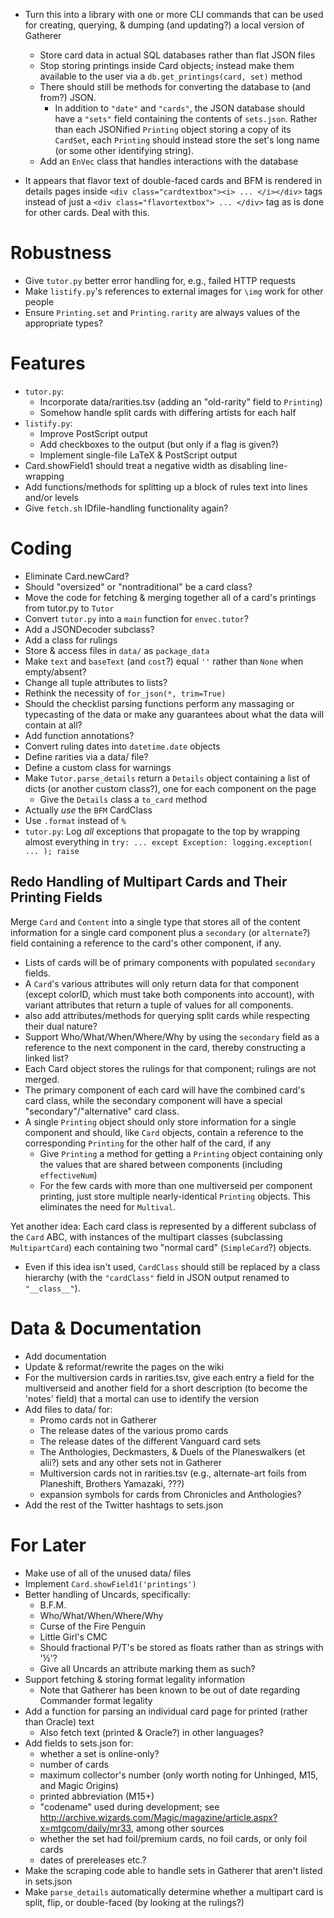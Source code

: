 - Turn this into a library with one or more CLI commands that can be used for
  creating, querying, & dumping (and updating?) a local version of Gatherer
    - Store card data in actual SQL databases rather than flat JSON files
    - Stop storing printings inside Card objects; instead make them available
      to the user via a `db.get_printings(card, set)` method
    - There should still be methods for converting the database to (and from?)
      JSON.
        - In addition to `"date"` and `"cards"`, the JSON database should have
          a `"sets"` field containing the contents of `sets.json`.  Rather than
          each JSONified `Printing` object storing a copy of its `CardSet`,
          each `Printing` should instead store the set's long name (or some
          other identifying string).
    - Add an `EnVec` class that handles interactions with the database

- It appears that flavor text of double-faced cards and BFM is rendered in
  details pages inside `<div class="cardtextbox"><i> ... </i></div>` tags
  instead of just a `<div class="flavortextbox"> ... </div>` tag as is done for
  other cards.  Deal with this.

# Robustness

- Give `tutor.py` better error handling for, e.g., failed HTTP requests
- Make `listify.py`'s references to external images for `\img` work for other
  people
- Ensure `Printing.set` and `Printing.rarity` are always values of the
  appropriate types?

# Features

- `tutor.py`:
    - Incorporate data/rarities.tsv (adding an "old-rarity" field to
      `Printing`)
    - Somehow handle split cards with differing artists for each half
- `listify.py`:
    - Improve PostScript output
    - Add checkboxes to the output (but only if a flag is given?)
    - Implement single-file LaTeX & PostScript output
- Card.showField1 should treat a negative width as disabling line-wrapping
- Add functions/methods for splitting up a block of rules text into lines
  and/or levels
- Give `fetch.sh` IDfile-handling functionality again?

# Coding

- Eliminate Card.newCard?
- Should "oversized" or "nontraditional" be a card class?
- Move the code for fetching & merging together all of a card's printings from
  tutor.py to `Tutor`
- Convert `tutor.py` into a `main` function for `envec.tutor`?
- Add a JSONDecoder subclass?
- Add a class for rulings
- Store & access files in `data/` as `package_data`
- Make `text` and `baseText` (and `cost`?) equal `''` rather than `None` when
  empty/absent?
- Change all tuple attributes to lists?
- Rethink the necessity of `for_json(*, trim=True)`
- Should the checklist parsing functions perform any massaging or typecasting
  of the data or make any guarantees about what the data will contain at all?
- Add function annotations?
- Convert ruling dates into `datetime.date` objects
- Define rarities via a data/ file?
- Define a custom class for warnings
- Make `Tutor.parse_details` return a `Details` object containing a list of
  dicts (or another custom class?), one for each component on the page
    - Give the `Details` class a `to_card` method
- Actually _use_ the `BFM` CardClass
- Use `.format` instead of `%`
- `tutor.py`: Log _all_ exceptions that propagate to the top by wrapping almost
  everything in `try: ... except Exception: logging.exception( ... ); raise`

## Redo Handling of Multipart Cards and Their Printing Fields

Merge `Card` and `Content` into a single type that stores all of the content
information for a single card component plus a `secondary` (or `alternate`?)
field containing a reference to the card's other component, if any.

- Lists of cards will be of primary components with populated `secondary`
  fields.
- A `Card`'s various attributes will only return data for that component
  (except colorID, which must take both components into account), with variant
  attributes that return a tuple of values for all components.
- also add attributes/methods for querying split cards while respecting their
  dual nature?
- Support Who/What/When/Where/Why by using the `secondary` field as a reference
  to the next component in the card, thereby constructing a linked list?
- Each Card object stores the rulings for that component; rulings are not
  merged.
- The primary component of each card will have the combined card's card class,
  while the secondary component will have a special "secondary"/"alternative"
  card class.
- A single `Printing` object should only store information for a single
  component and should, like `Card` objects, contain a reference to the
  corresponding `Printing` for the other half of the card, if any
    - Give `Printing` a method for getting a `Printing` object containing only
      the values that are shared between components (including `effectiveNum`)
    - For the few cards with more than one multiverseid per component printing,
      just store multiple nearly-identical `Printing` objects.  This eliminates
      the need for `Multival`.


Yet another idea: Each card class is represented by a different subclass of the
`Card` ABC, with instances of the multipart classes (subclassing
`MultipartCard`) each containing two "normal card" (`SimpleCard`?) objects.

- Even if this idea isn't used, `CardClass` should still be replaced by a class
  hierarchy (with the `"cardClass"` field in JSON output renamed to
  `"__class__"`).

# Data & Documentation

- Add documentation
- Update & reformat/rewrite the pages on the wiki
- For the multiversion cards in rarities.tsv, give each entry a field for the
  multiverseid and another field for a short description (to become the
  'notes' field) that a mortal can use to identify the version
- Add files to data/ for:
    - Promo cards not in Gatherer
    - The release dates of the various promo cards
    - The release dates of the different Vanguard card sets
    - The Anthologies, Deckmasters, & Duels of the Planeswalkers (et alii?)
      sets and any other sets not in Gatherer
    - Multiversion cards not in rarities.tsv (e.g., alternate-art foils from
      Planeshift, Brothers Yamazaki, ???)
    - expansion symbols for cards from Chronicles and Anthologies?
- Add the rest of the Twitter hashtags to sets.json

# For Later

- Make use of all of the unused data/ files
- Implement `Card.showField1('printings')`
- Better handling of Uncards, specifically:
    - B.F.M.
    - Who/What/When/Where/Why
    - Curse of the Fire Penguin
    - Little Girl's CMC
    - Should fractional P/T's be stored as floats rather than as strings with
      '½'?
    - Give all Uncards an attribute marking them as such?
- Support fetching & storing format legality information
    - Note that Gatherer has been known to be out of date regarding Commander
      format legality
- Add a function for parsing an individual card page for printed (rather than
  Oracle) text
    - Also fetch text (printed & Oracle?) in other languages?
- Add fields to sets.json for:
    - whether a set is online-only?
    - number of cards
    - maximum collector's number (only worth noting for Unhinged, M15, and
      Magic Origins)
    - printed abbreviation (M15+)
    - "codename" used during development; see
      <http://archive.wizards.com/Magic/magazine/article.aspx?x=mtgcom/daily/mr33>,
      among other sources
    - whether the set had foil/premium cards, no foil cards, or only foil cards
    - dates of prereleases etc.?
- Make the scraping code able to handle sets in Gatherer that aren't listed in
  sets.json
- Make `parse_details` automatically determine whether a multipart card is
  split, flip, or double-faced (by looking at the rulings?)

